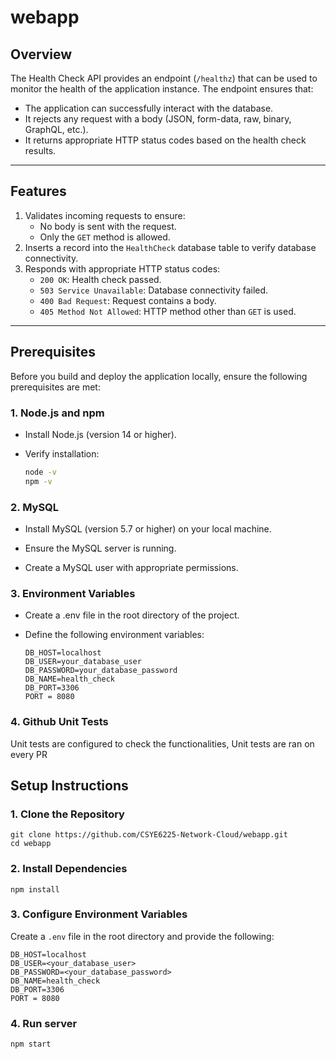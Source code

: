 # webapp

## Overview
The Health Check API provides an endpoint (`/healthz`) that can be used to monitor the health of the application instance. The endpoint ensures that:
- The application can successfully interact with the database.
- It rejects any request with a body (JSON, form-data, raw, binary, GraphQL, etc.).
- It returns appropriate HTTP status codes based on the health check results.

---

## Features
1. Validates incoming requests to ensure:
    - No body is sent with the request.
    - Only the `GET` method is allowed.
2. Inserts a record into the `HealthCheck` database table to verify database connectivity.
3. Responds with appropriate HTTP status codes:
    - `200 OK`: Health check passed.
    - `503 Service Unavailable`: Database connectivity failed.
    - `400 Bad Request`: Request contains a body.
    - `405 Method Not Allowed`: HTTP method other than `GET` is used.

---
## Prerequisites

Before you build and deploy the application locally, ensure the following prerequisites are met:

### 1. Node.js and npm

- Install Node.js (version 14 or higher).

- Verify installation:
  ```bash
  node -v
  npm -v

### 2. MySQL

- Install MySQL (version 5.7 or higher) on your local machine.

- Ensure the MySQL server is running.

- Create a MySQL user with appropriate permissions.

### 3. Environment Variables

- Create a .env file in the root directory of the project.

- Define the following environment variables:
  ```plaintext
  DB_HOST=localhost
  DB_USER=your_database_user
  DB_PASSWORD=your_database_password
  DB_NAME=health_check
  DB_PORT=3306
  PORT = 8080

### 4. Github Unit Tests

Unit tests are configured to check the functionalities, Unit tests are ran on every PR 

## Setup Instructions

### 1. Clone the Repository

    git clone https://github.com/CSYE6225-Network-Cloud/webapp.git
    cd webapp

### 2. Install Dependencies

    npm install

### 3. Configure Environment Variables

Create a `.env` file in the root directory and provide the following:

    DB_HOST=localhost
    DB_USER=<your_database_user>
    DB_PASSWORD=<your_database_password>
    DB_NAME=health_check
    DB_PORT=3306
    PORT = 8080

### 4. Run server
    npm start